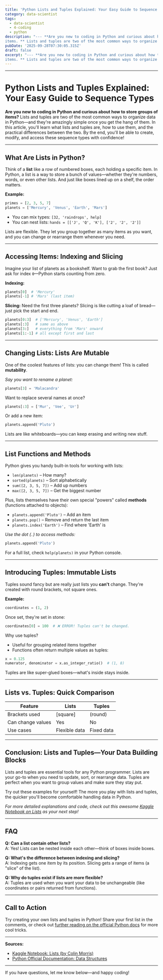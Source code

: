 ```yaml
---
title: 'Python Lists and Tuples Explained: Your Easy Guide to Sequence Types'
category: data-scientist
tags:
  - data-scientist
  - 4-coding
  - python
description: "--- **Are you new to coding in Python and curious about how to store groups of
items. ** Lists and tuples are two of the most common ways to organize ..."
pubDate: '2025-09-28T07:30:05.315Z'
draft: false
excerpt: "--- **Are you new to coding in Python and curious about how to store groups of
items. ** Lists and tuples are two of the most common ways to organize ..."
---
```

---

# Python Lists and Tuples Explained: Your Easy Guide to Sequence Types

**Are you new to coding in Python and curious about how to store groups of items?** Lists and tuples are two of the most common ways to organize data in Python—and they're amazingly simple once you get the hang of them. In this article, you'll learn what lists and tuples are, how to use them, and the practical differences between the two. By the end, you'll be able to create, modify, and access these sequence types with confidence!

---

## What Are Lists in Python?

Think of a **list** like a row of numbered boxes, each holding a specific item. In Python, a list is a way to store a bunch of values—whether they're numbers, words, or even other lists. And just like boxes lined up on a shelf, the order matters.

**Example:**
```python
primes = [2, 3, 5, 7]
planets = ['Mercury', 'Venus', 'Earth', 'Mars']
```

- You can mix types: `[32, 'raindrops', help]`
- You can nest lists: `hands = [['J', 'Q', 'K'], ['2', '2', '2']]`

Lists are flexible. They let you group together as many items as you want, and you can change or rearrange them whenever you need.

---

## Accessing Items: Indexing and Slicing

Imagine your list of planets as a bookshelf. Want to grab the first book? Just ask for index `0`—Python starts counting from zero.

**Indexing:**
```python
planets[0]  # 'Mercury'
planets[-1] # 'Mars' (last item)
```

**Slicing:** Need the first three planets? Slicing is like cutting a loaf of bread—just pick the start and end.
```python
planets[0:3]  # ['Mercury', 'Venus', 'Earth']
planets[:3]   # same as above
planets[3:]   # everything from 'Mars' onward
planets[1:-1] # all except first and last
```

---

## Changing Lists: Lists Are Mutable

One of the coolest features of lists: you can change them! This is called **mutability**.

*Say you want to rename a planet:*
```python
planets[3] = 'Malacandra'
```
Want to replace several names at once?
```python
planets[:3] = ['Mur', 'Vee', 'Ur']
```
Or add a new item:
```python
planets.append('Pluto')
```

Lists are like whiteboards—you can keep erasing and writing new stuff.

---

## List Functions and Methods

Python gives you handy built-in tools for working with lists:

- `len(planets)` – How many?
- `sorted(planets)` – Sort alphabetically
- `sum([2, 3, 5, 7])` – Add up numbers
- `max([2, 3, 5, 7])` – Get the biggest number

Plus, lists themselves have their own special "powers" called **methods** (functions attached to objects):
- `planets.append('Pluto')` – Add an item
- `planets.pop()` – Remove and return the last item
- `planets.index('Earth')` – Find where 'Earth' is

_Use the dot (`.`) to access methods:_
```python
planets.append('Pluto')
```
For a full list, check `help(planets)` in your Python console.

---

## Introducing Tuples: Immutable Lists

Tuples sound fancy but are really just lists you **can't** change. They're created with round brackets, not square ones.

**Example:**
```python
coordinates = (1, 2)
```
Once set, they're set in stone:
```python
coordinates[0] = 100  # ❌ ERROR! Tuples can't be changed.
```
Why use tuples?
- Useful for grouping related items together
- Functions often return multiple values as tuples:
```python
x = 0.125
numerator, denominator = x.as_integer_ratio()  # (1, 8)
```
Tuples are like super-glued boxes—what's inside stays inside.

---

## Lists vs. Tuples: Quick Comparison

| Feature           | Lists         | Tuples      |
|-------------------|--------------|-------------|
| Brackets used     | [square]      | (round)     |
| Can change values | Yes           | No          |
| Use cases         | Flexible data | Fixed data  |

---

## Conclusion: Lists and Tuples—Your Data Building Blocks

Lists and tuples are essential tools for any Python programmer. Lists are your go-to when you need to update, sort, or rearrange data. Tuples are perfect when you want to group values and make sure they stay put.

Try out these examples for yourself! The more you play with lists and tuples, the quicker you'll become comfortable handling data in Python.

*For more detailed explanations and code, check out this awesome [Kaggle Notebook on Lists](https://www.kaggle.com/code/colinmorris/lists) as your next step!*

---

## FAQ

**Q: Can a list contain other lists?**  
A: Yes! Lists can be nested inside each other—think of boxes inside boxes.

**Q: What's the difference between indexing and slicing?**  
A: Indexing gets one item by its position. Slicing gets a range of items (a "slice" of the list).

**Q: Why do tuples exist if lists are more flexible?**  
A: Tuples are used when you want your data to be unchangeable (like coordinates or pairs returned from functions).

---

## Call to Action

Try creating your own lists and tuples in Python! Share your first list in the comments, or check out [further reading on the official Python docs](https://docs.python.org/3/tutorial/datastructures.html) for more cool tricks.

---

**Sources:**
- [Kaggle Notebook: Lists (by Colin Morris)](https://www.kaggle.com/code/colinmorris/lists)
- [Python Official Documentation: Data Structures](https://docs.python.org/3/tutorial/datastructures.html)

---

If you have questions, let me know below—and happy coding!
